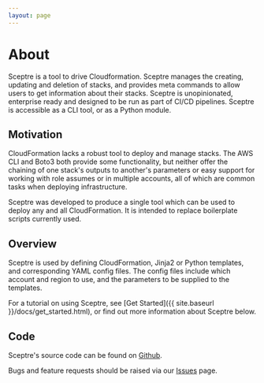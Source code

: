 ```yaml
---
layout: page
---
```


# About

Sceptre is a tool to drive Cloudformation. Sceptre manages the creating, updating and deletion of stacks, and provides meta commands to allow users to get information about their stacks. Sceptre is unopinionated, enterprise ready and designed to be run as part of CI/CD pipelines. Sceptre is accessible as a CLI tool, or as a Python module.


## Motivation

CloudFormation lacks a robust tool to deploy and manage stacks. The AWS CLI and Boto3 both provide some functionality, but neither offer the chaining of one stack's outputs to another's parameters or easy support for working with role assumes or in multiple accounts, all of which are common tasks when deploying infrastructure.

Sceptre was developed to produce a single tool which can be used to deploy any and all CloudFormation. It is intended to replace boilerplate scripts currently used.


## Overview

Sceptre is used by defining CloudFormation, Jinja2 or Python templates, and corresponding YAML config files. The config files include which account and region to use, and the parameters to be supplied to the templates.

For a tutorial on using Sceptre, see [Get Started]({{ site.baseurl }}/docs/get_started.html), or find out more information about Sceptre below.


## Code

Sceptre's source code can be found on [Github](https://github.com/cloudreach/sceptre/).

Bugs and feature requests should be raised via our [Issues](https://github.com/cloudreach/sceptre/issues) page.
